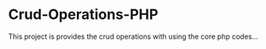 # Crud-Operations-PHP
This project is provides the crud operations with using the core php codes...
